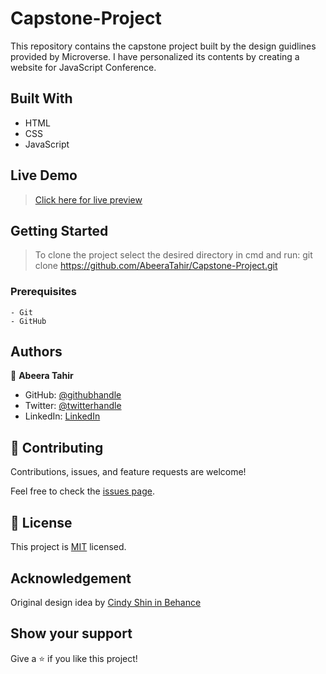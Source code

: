 # Capstone-Project

This repository contains the capstone project built by the design guidlines provided by Microverse. I have personalized its contents by creating a website for JavaScript Conference.

## Built With

- HTML
- CSS
- JavaScript

## Live Demo
> [Click here for live preview](https://abeeratahir.github.io/Capstone-Project/)

## Getting Started

> To clone the project select the desired directory in cmd and run: git clone https://github.com/AbeeraTahir/Capstone-Project.git

### Prerequisites

    - Git
    - GitHub

## Authors

👤 **Abeera Tahir**

- GitHub: [@githubhandle](https://github.com/AbeeraTahir)
- Twitter: [@twitterhandle]( https://twitter.com/AbeeraTahir8?t=z5CjMpmHMZmS98i09gUpYA&s=08)
- LinkedIn: [LinkedIn](https://www.linkedin.com/in/abeera-tahir-961893176)

## 🤝 Contributing

Contributions, issues, and feature requests are welcome!

Feel free to check the [issues page](../../issues/).

## 📝 License

This project is [MIT](./LICENSE) licensed.

## Acknowledgement

Original design idea by [Cindy Shin in Behance](https://www.behance.net/adagio07)

## Show your support

Give a ⭐️ if you like this project!


